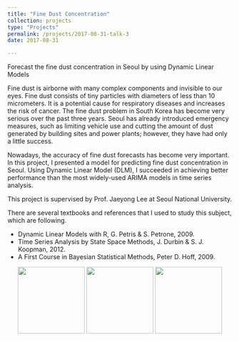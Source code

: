 ```yaml
---
title: "Fine Dust Concentration"
collection: projects
type: "Projects"
permalink: /projects/2017-08-31-talk-3
date: 2017-08-31

---
```


Forecast the fine dust concentration in Seoul by using Dynamic Linear Models  

Fine dust is airborne with many complex components and invisible to our eyes. Fine dust consists of tiny particles with diameters of less than 10 micrometers. It is a potential cause for respiratory diseases and increases the risk of cancer. The fine dust problem in South Korea has become very serious over the past three years. Seoul has already introduced emergency measures, such as limiting vehicle use and cutting the amount of dust generated by building sites and power plants; however, they have had only a little success.  

Nowadays, the accuracy of fine dust forecasts has become very important. In this project, I presented a model for predicting fine dust concentration in Seoul. Using Dynamic Linear Model (DLM), I succeeded in achieving better performance than the most widely-used ARIMA models in time series analysis.  

This project is supervised by Prof. Jaeyong Lee at Seoul National University.  


There are several textbooks and references that I used to study this subject, which are following.  
* Dynamic Linear Models with R, G. Petris & S. Petrone, 2009.
* Time Series Analysis by State Space Methods, J. Durbin & S. J. Koopman, 2012.
* A First Course in Bayesian Statistical Methods, Peter D. Hoff, 2009.  


<p align="center">

  <img src="http://austinyi.github.io/images/dlm.jpg" style="width:150px;"/>
          
  <img src="http://austinyi.github.io/images/statespace.jpg" style="width:150px;"/>
       
  <img src="http://austinyi.github.io/images/bayesian.jpg" style="width:150px;"/>  

</p>
